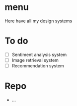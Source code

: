 # menu
Here have all my design systems
# To do
- [ ] Sentiment analysis system
- [ ] Image retrieval system
- [ ] Recommendation system
# Repo
- ...
